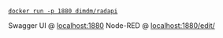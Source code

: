[`docker run -p 1880 dimdm/radapi`](https://hub.docker.com/r/dimdm/radapi/)

Swagger UI @ [localhost:1880](http://localhost:1880/)
Node-RED @ [localhost:1880/edit/](http://localhost:1880/edit/)
